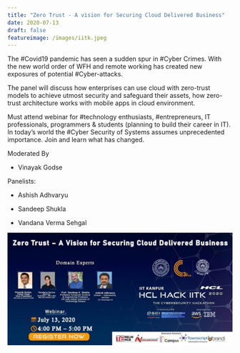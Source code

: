```yaml
---
title: "Zero Trust - A vision for Securing Cloud Delivered Business"
date: 2020-07-13
draft: false
featureimage: /images/iitk.jpeg
---
```


The #Covid19 pandemic has seen a sudden spur in #Cyber Crimes. With the new world order of WFH and remote working has created new exposures of potential #Cyber-attacks.

The panel will discuss how enterprises can use cloud with zero-trust models to achieve utmost security and safeguard their assets, how zero-trust architecture works with mobile apps in cloud environment.

Must attend webinar for #technology enthusiasts, #entrepreneurs, IT professionals, programmers & students (planning to build their career in IT). In today’s world the #Cyber Security of Systems assumes unprecedented importance. Join and learn what has changed.

Moderated By

* Vinayak Godse

Panelists:

* Ashish Adhvaryu 

* Sandeep Shukla

* Vandana Verma Sehgal

![IITK](/images/iitk.jpeg)